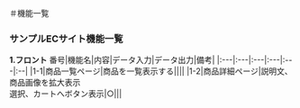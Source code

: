 ＃機能一覧
### サンプルECサイト機能一覧
**1.フロント**
番号|機能名|内容|データ入力|データ出力|備考|
|:---|:---|:---|:---|:---|:--|
|1-1|商品一覧ページ|商品を一覧表示する||||
|1-2|商品詳細ページ|説明文、商品画像を拡大表示<br>選択、カートへボタン表示|○|||
